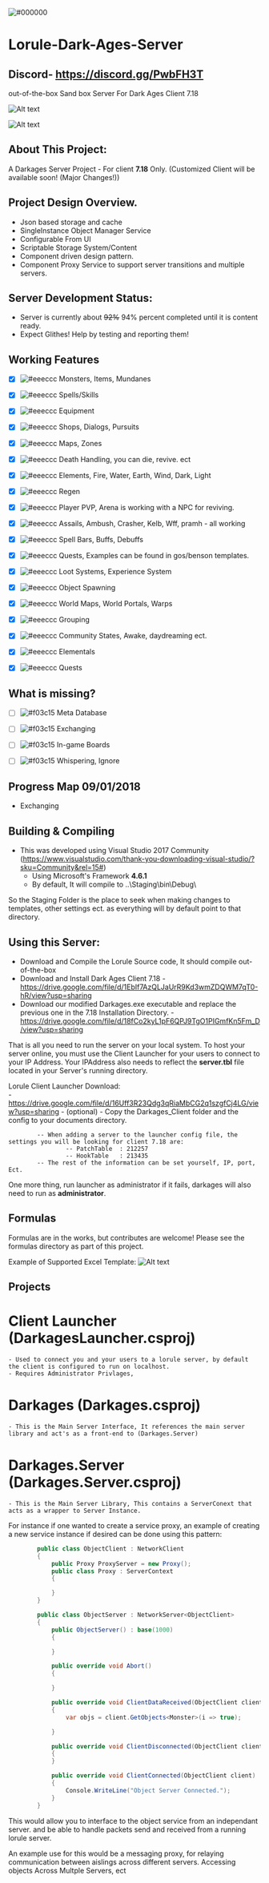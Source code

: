 ![#000000](https://github.com/wren11/Lorule-Dark-Ages-Server/blob/master/GitStuff/pictures/darkages.gif?raw=true)

# Lorule-Dark-Ages-Server
## Discord- https://discord.gg/PwbFH3T

out-of-the-box Sand box Server For Dark Ages Client 7.18

![Alt text](https://github.com/wren11/Lorule-Dark-Ages-Server/blob/master/GitStuff/pictures/lorule1.png?raw=true "Server")

![Alt text](https://github.com/wren11/Lorule-Dark-Ages-Server/blob/master/GitStuff/pictures/lorule2.png?raw=true "In Game")



## About This Project:
A Darkages Server Project - For client **7.18** Only. (Customized Client will be available soon! (Major Changes!))


## Project Design Overview.
- Json based storage and cache
- SingleInstance Object Manager Service
- Configurable From UI
- Scriptable Storage System/Content
- Component driven design pattern.
- Component Proxy Service to support server transitions and multiple servers.


## Server Development Status:
- Server is currently about ~~92%~~ 94% percent completed until it is content ready.
- Expect Glithes! Help by testing and reporting them!

## Working Features
- [x] ![#eeeccc](https://placehold.it/15/ecceee/000000?text=+) Monsters, Items, Mundanes
- [x] ![#eeeccc](https://placehold.it/15/ecceee/000000?text=+) Spells/Skills
- [x] ![#eeeccc](https://placehold.it/15/ecceee/000000?text=+) Equipment
- [x] ![#eeeccc](https://placehold.it/15/ecceee/000000?text=+) Shops, Dialogs, Pursuits
- [x] ![#eeeccc](https://placehold.it/15/ecceee/000000?text=+) Maps, Zones
- [x] ![#eeeccc](https://placehold.it/15/ecceee/000000?text=+) Death Handling, you can die, revive. ect
- [x] ![#eeeccc](https://placehold.it/15/ecceee/000000?text=+) Elements, Fire, Water, Earth, Wind, Dark, Light
- [x] ![#eeeccc](https://placehold.it/15/ecceee/000000?text=+) Regen
- [x] ![#eeeccc](https://placehold.it/15/ecceee/000000?text=+) Player PVP, Arena is working with a NPC for reviving.
- [x] ![#eeeccc](https://placehold.it/15/ecceee/000000?text=+) Assails, Ambush, Crasher, Kelb, Wff, pramh - all working
- [x] ![#eeeccc](https://placehold.it/15/ecceee/000000?text=+) Spell Bars, Buffs, Debuffs
- [x] ![#eeeccc](https://placehold.it/15/ecceee/000000?text=+) Quests, Examples can be found in gos/benson templates.
- [x] ![#eeeccc](https://placehold.it/15/ecceee/000000?text=+) Loot Systems, Experience System
- [x] ![#eeeccc](https://placehold.it/15/ecceee/000000?text=+) Object Spawning
- [x] ![#eeeccc](https://placehold.it/15/ecceee/000000?text=+) World Maps, World Portals, Warps
- [x] ![#eeeccc](https://placehold.it/15/ecceee/000000?text=+) Grouping
- [x] ![#eeeccc](https://placehold.it/15/ecceee/000000?text=+) Community States, Awake, daydreaming ect.
- [x] ![#eeeccc](https://placehold.it/15/ecceee/000000?text=+) Elementals
- [x] ![#eeeccc](https://placehold.it/15/ecceee/000000?text=+) Quests



## What is missing?
- [ ] ![#f03c15](https://placehold.it/15/f03c15/000000?text=+) Meta Database
- [ ] ![#f03c15](https://placehold.it/15/f03c15/000000?text=+) Exchanging
- [ ] ![#f03c15](https://placehold.it/15/f03c15/000000?text=+) In-game Boards
- [ ] ![#f03c15](https://placehold.it/15/f03c15/000000?text=+) Whispering, Ignore



## Progress Map 09/01/2018
- Exchanging

## Building & Compiling
- This was developed using Visual Studio 2017 Community (https://www.visualstudio.com/thank-you-downloading-visual-studio/?sku=Community&rel=15#)
    - Using Microsoft's Framework **4.6.1**
    - By default, It will compile to ..\Staging\bin\Debug\

So the Staging Folder is the place to seek when making changes to templates, other settings ect.
as everything will by default point to that directory.


## Using this Server:

- Download and Compile the Lorule Source code, It should compile out-of-the-box
- Download and Install Dark Ages Client 7.18
        - https://drive.google.com/file/d/1EbIf7AzQLJaUrR9Kd3wmZDQWM7qT0-hR/view?usp=sharing    
- Download our modified Darkages.exe executable and replace the previous one in the 7.18 Installation Directory.
        - https://drive.google.com/file/d/18fCo2kyL1pF6QPJ9TgO1PIGmfKn5Fm_D/view?usp=sharing
    
That is all you need to run the server on your local system.
To host your server online, you must use the Client Launcher for your users to connect to your IP Address.
Your IPAddress also needs to reflect the **server.tbl** file located in your Server's running directory.

Lorule Client Launcher Download:    
        - https://drive.google.com/file/d/16Uff3R23Qdg3qRiaMbCG2q1szgfCj4LG/view?usp=sharing 
        - (optional) - Copy the Darkages_Client folder and the config to your documents directory.
    
            -- When adding a server to the launcher config file, the settings you will be looking for client 7.18 are:
                    -- PatchTable  : 212257
                    -- HookTable   : 213435
            -- The rest of the information can be set yourself, IP, port, Ect.

One more thing, run launcher as administrator if it fails, darkages will also need to run as **administrator**.


## Formulas

Formulas are in the works, but contributes are welcome! Please see the formulas directory as part of this project.

Example of Supported Excel Template:
![Alt text](https://github.com/wren11/Lorule-Dark-Ages-Server/blob/master/GitStuff/formulas/items.png?raw=true "Items Template")


## Projects


# Client Launcher (DarkagesLauncher.csproj)
    - Used to connect you and your users to a lorule server, by default the client is configured to run on localhost.
    - Requires Administrator Privlages, 
    
# Darkages (Darkages.csproj)
    - This is the Main Server Interface, It references the main server library and act's as a front-end to (Darkages.Server)
    
# Darkages.Server (Darkages.Server.csproj)
    - This is the Main Server Library, This contains a ServerConext that acts as a wrapper to Server Instance.
   
   For instance if one wanted to create a service proxy, an example of creating a new service instance if
   desired can be done using this pattern:
   
```cs   
        public class ObjectClient : NetworkClient
        {
            public Proxy ProxyServer = new Proxy();
            public class Proxy : ServerContext
            {

            }
        }

        public class ObjectServer : NetworkServer<ObjectClient>
        {
            public ObjectServer() : base(1000)
            {

            }

            public override void Abort()
            {

            }

            public override void ClientDataReceived(ObjectClient client, NetworkPacket packet)
            {
                var objs = client.GetObjects<Monster>(i => true);

            }

            public override void ClientDisconnected(ObjectClient client)
            {
            }

            public override void ClientConnected(ObjectClient client)
            {
                Console.WriteLine("Object Server Connected.");
            }
        }  
```

This would allow you to interface to the object service from an independant server.
and be able to handle packets send and received from a running lorule server.
        
An example use for this would be a messaging proxy, for relaying communication between aislings across different servers.
Accessing objects Across Multple Servers, ect
        
        
        
        


